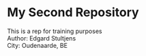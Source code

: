 # My Second Repository

This is a rep for training purposes  
Author: Edgard Stultjens  
City: Oudenaarde, BE
